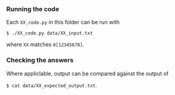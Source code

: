 ### Running the code

Each `XX_code.py` in this folder can be run with

`$ ./XX_code.py data/XX_input.txt`

where `XX` matches `0[12345678]`.

### Checking the answers

Where appliclable, output can be compared against the output of

`$ cat data/XX_expected_output.txt`.
